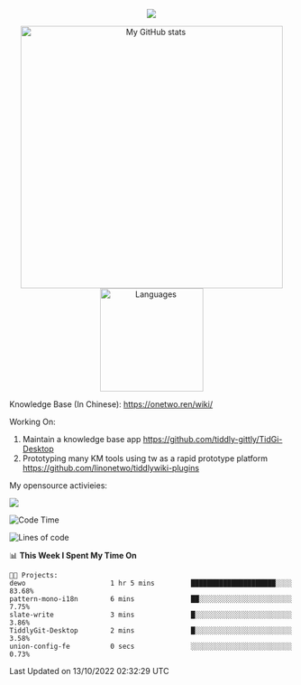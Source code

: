 <a href="https://github.com/linonetwo">
    <p align="center">
        <img src="https://github-profile-trophy.vercel.app/?username=linonetwo&column=7&theme=onedark"/>
    </p>
</a>
<a align="center" href="https://github.com/linonetwo">
  <p align="center">
    <img src="https://github-readme-stats.vercel.app/api?username=linonetwo&show_icons=true&count_private=true" alt="My GitHub stats" width="465"/>
    <img src="https://github-readme-stats.vercel.app/api/top-langs/?username=linonetwo&layout=compact&langs_count=10" alt="Languages" height="183">
  </p>
</a>

Knowledge Base (In Chinese): https://onetwo.ren/wiki/

Working On: 

1. Maintain a knowledge base app https://github.com/tiddly-gittly/TidGi-Desktop
1. Prototyping many KM tools using tw as a rapid prototype platform https://github.com/linonetwo/tiddlywiki-plugins

My opensource activieies:

![](https://visitor-badge.glitch.me/badge?page_id=linonetwo.linonetwo)

<!--START_SECTION:waka-->
![Code Time](http://img.shields.io/badge/Code%20Time-1%2C206%20hrs%2019%20mins-blue)

![Lines of code](https://img.shields.io/badge/From%20Hello%20World%20I%27ve%20Written-2%20Million%20lines%20of%20code-blue)

📊 **This Week I Spent My Time On** 

```text
🐱‍💻 Projects: 
dewo                     1 hr 5 mins         █████████████████████░░░░   83.68% 
pattern-mono-i18n        6 mins              ██░░░░░░░░░░░░░░░░░░░░░░░   7.75% 
slate-write              3 mins              █░░░░░░░░░░░░░░░░░░░░░░░░   3.86% 
TiddlyGit-Desktop        2 mins              █░░░░░░░░░░░░░░░░░░░░░░░░   3.58% 
union-config-fe          0 secs              ░░░░░░░░░░░░░░░░░░░░░░░░░   0.73%

```


 Last Updated on 13/10/2022 02:32:29 UTC
<!--END_SECTION:waka-->
